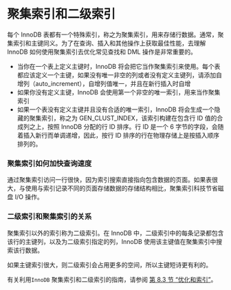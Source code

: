 # 聚集索引和二级索引

每个 InnoDB 表都有一个特殊索引，称之为聚集索引，用来存储行数据。通常，聚集索引和主键同义。为了在查询、插入和其他操作上获取最佳性能，去理解 InnoDB 如何使用聚集索引去优化常见查找和 DML 操作是非常重要的。

- 当你在一个表上定义主键时，InnoDB 将会把它当作聚集索引来使用。每个表都应该定义一个主键，如果没有唯一非空的列或者没有定义主键列，请添加自增列（auto_increment），自增列值唯一，并且在新行插入时自增
- 如果你没有定义主键，InnoDB 会使用第一个非空的唯一索引，用来当作聚集索引
- 如果一个表没有定义主键并且没有合适的唯一索引，InnoDB 将会生成一个隐藏的聚集索引，称之为 GEN_CLUST_INDEX，该索引构建在包含行 ID 值的合成列之上，按照 InnoDB 分配的行 ID 排序。行 ID 是一个 6 字节的字段，会随着插入新行而单调递增，因此，按行 ID 排序的行在物理存储上是按插入顺序排列的。

### 聚集索引如何加快查询速度

通过聚集索引访问一行很快，因为索引搜索直接指向包含数据的页面。如果表很大，与使用与索引记录不同的页面存储数据的存储结构相比，聚集索引科技节省磁盘 I/O 操作。

### 二级索引和聚集索引的关系

聚集索引以外的索引称为二级索引。在 InnoDB 中，二级索引中的每条记录都包含该行的主键列，以及为二级索引指定的列，InnoDB 使用该主键值在聚集索引中搜索该行数据。

如果主键索引很大，则二级索引会占用更多的空间，所以主键短诗更有利的。

有关利用`InnoDB` 聚集索引和二级索引的指南，请参阅 [第 8.3 节 “优化和索引”](https://dev.mysql.com/doc/refman/5.7/en/optimization-indexes.html)。
